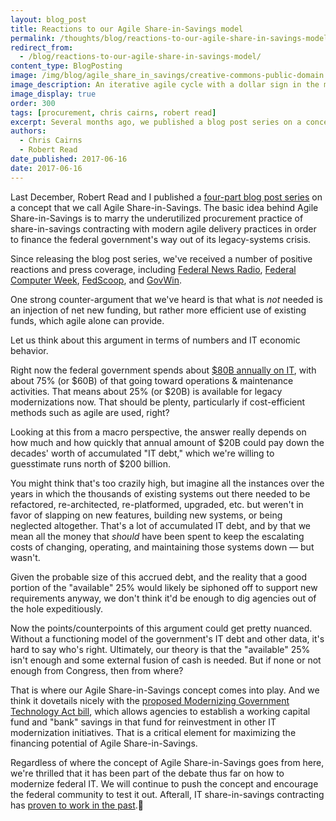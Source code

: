```yaml
---
layout: blog_post
title: Reactions to our Agile Share-in-Savings model
permalink: /thoughts/blog/reactions-to-our-agile-share-in-savings-model/
redirect_from:
  - /blog/reactions-to-our-agile-share-in-savings-model/
content_type: BlogPosting
image: /img/blog/agile_share_in_savings/creative-commons-public-domain.svg
image_description: An iterative agile cycle with a dollar sign in the middle.
image_display: true
order: 300
tags: [procurement, chris cairns, robert read]
excerpt: Several months ago, we published a blog post series on a concept called Agile Share-in-Savings. We received a number of positive reactions, as well as some worthy counter-arguments.
authors:
  - Chris Cairns
  - Robert Read
date_published: 2017-06-16
date: 2017-06-16
---
```

Last December, Robert Read and I published a <a href="https://medium.com/@ccairns/bootstrapping-the-modernization-of-federal-legacy-systems-through-agile-share-in-savings-a1294b0f9877">four-part blog post series</a> on a concept that we call Agile Share-in-Savings. The basic idea behind Agile Share-in-Savings is to marry the underutilized procurement practice of share-in-savings contracting with modern agile delivery practices in order to finance the federal government's way out of its legacy-systems crisis.

Since releasing the blog post series, we've received a number of positive reactions and press coverage, including <a href="https://federalnewsradio.com/commentary/2017/05/bootstrapping-the-way-out-of-the-legacy-it-systems-crisis/">Federal News Radio</a>, <a href="https://fcw.com/blogs/lectern/2017/01/kelman-agile-share-in-savings.aspx">Federal Computer Week</a>, <a href="https://www.fedscoop.com/agile-financing-model-agile-share-savings/">FedScoop</a>, and <a href="https://iq.govwin.com/neo/marketAnalysis/view/1847?researchTypeId=1">GovWin</a>.

One strong counter-argument that we've heard is that what is *not* needed is an injection of net new funding, but rather more efficient use of existing funds, which agile alone can provide.

Let us think about this argument in terms of numbers and IT economic behavior.

Right now the federal government spends about <a href="http://www.gao.gov/products/GAO-16-696T">$80B annually on IT</a>, with about 75% (or $60B) of that going toward operations & maintenance activities. That means about 25% (or $20B) is available for legacy modernizations now. That should be plenty, particularly if cost-efficient methods such as agile are used, right?

Looking at this from a macro perspective, the answer really depends on how much and how quickly that annual amount of $20B could pay down the decades' worth of accumulated "IT debt," which we're willing to guesstimate runs north of $200 billion.

You might think that's too crazily high, but imagine all the instances over the years in which the thousands of existing systems out there needed to be refactored, re-architected, re-platformed, upgraded, etc. but weren't in favor of slapping on new features, building new systems, or being neglected altogether. That's a lot of accumulated IT debt, and by that we mean all the money that *should* have been spent to keep the escalating costs of changing, operating, and maintaining those systems down — but wasn't.

Given the probable size of this accrued debt, and the reality that a good portion of the "available" 25% would likely be siphoned off to support new requirements anyway, we don't think it'd be enough to dig agencies out of the hole expeditiously.

Now the points/counterpoints of this argument could get pretty nuanced. Without a functioning model of the government's IT debt and other data, it's hard to say who's right.
Ultimately, our theory is that the "available" 25% isn't enough and some external fusion of cash is needed. But if none or not enough from Congress, then from where?

That is where our Agile Share-in-Savings concept comes into play. And we think it dovetails nicely with the <a href="https://www.congress.gov/bill/115th-congress/house-bill/2227">proposed Modernizing Government Technology Act bill</a>, which allows agencies to establish a working capital fund and "bank" savings in that fund for reinvestment in other IT modernization initiatives. That is a critical element for maximizing the financing potential of Agile Share-in-Savings.

Regardless of where the concept of Agile Share-in-Savings goes from here, we're thrilled that it has been part of the debate thus far on how to modernize federal IT. We will continue to push the concept and encourage the federal community to test it out. Afterall, IT share-in-savings contracting has <a href="https://medium.com/@ccairns/a-brief-history-of-it-share-in-savings-contracting-in-the-federal-government-d6f13f00e874">proven to work in the past</a>.
